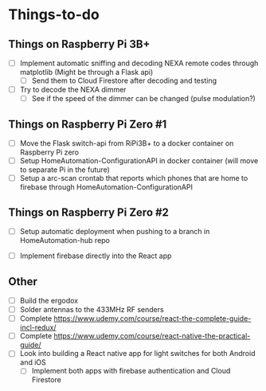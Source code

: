 # Things-to-do

## Things on Raspberry Pi  3B+ 

- [ ] Implement automatic sniffing and decoding NEXA remote codes through matplotlib (Might be through a Flask api)
  - [ ] Send them to Cloud Firestore after decoding and testing
- [ ] Try to decode the NEXA dimmer
  - [ ] See if the speed of the dimmer can be changed (pulse modulation?)

## Things on Raspberry Pi  Zero #1

- [ ] Move the Flask switch-api from RiPi3B+ to a docker container on Raspberry Pi zero 
- [ ] Setup HomeAutomation-ConfigurationAPI in docker container (will move to separate Pi in the future)
- [ ] Setup a arc-scan crontab that reports which phones that are home to firebase through HomeAutomation-ConfigurationAPI

## Things on Raspberry Pi  Zero #2

- [ ] Setup automatic deployment when pushing to a branch in HomeAutomation-hub repo
- [ ] Implement firebase directly into the React app


## Other

- [ ] Build the ergodox
- [ ] Solder antennas to the 433MHz RF senders
- [ ] Complete https://www.udemy.com/course/react-the-complete-guide-incl-redux/
- [ ] Complete https://www.udemy.com/course/react-native-the-practical-guide/
- [ ] Look into building a React native app for light switches for both Android and iOS
  - [ ] Implement both apps with firebase authentication and Cloud Firestore
